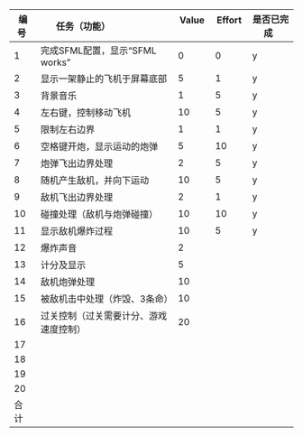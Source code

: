  编号 | 任务（功能）                    |  Value    | Effort    | 是否已完成  
-----|-------------------------------|-----------|-----------|------------|
1    | 完成SFML配置，显示“SFML works”  | 0         |    0       |    y        |
2    | 显示一架静止的飞机于屏幕底部       | 5         |    1      |     y     |
3    | 背景音乐                       | 1         |     5     |      y     |
4    | 左右键，控制移动飞机             | 10        |    5      |      y     |
5    | 限制左右边界                    | 1         |      1    |       y    |
6    | 空格键开炮，显示运动的炮弹        | 5         |      10     |      y     |
7    | 炮弹飞出边界处理                | 2          |     5     |      y   |
8    | 随机产生敌机，并向下运动          | 10        |     5     |      y    |
9    | 敌机飞出边界处理                | 2         |      1    |      y     |
10   | 碰撞处理（敌机与炮弹碰撞）        | 10         |     10     |     y     |
11   | 显示敌机爆炸过程                | 10         |      5    |      y    |
12   | 爆炸声音                       | 2         |           |            |
13   | 计分及显示                     | 5         |           |            |
14   | 敌机炮弹处理                   | 10         |           |            |
15   | 被敌机击中处理（炸毁、3条命）     | 10          |           |           |
16   | 过关控制（过关需要计分、游戏速度控制）| 20        |           |           |
17   |                               |            |           |           |
18   |                               |            |           |           |
19   |                               |            |           |           |
20   |                               |            |           |           |
合计   |                              |            |           |           |


